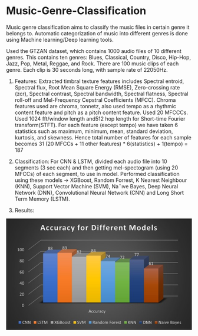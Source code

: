 # Music-Genre-Classification

Music genre classification aims to classify the music files in certain genre it belongs to. Automatic categorization of music into different genres is done using Machine learning/Deep learning tools. 

Used the GTZAN dataset, which contains 1000 audio files of 10 different genres. This contains ten genres: Blues, Classical, Country, Disco, Hip-Hop, Jazz, Pop, Metal, Reggae, and Rock. There are 100 music clips of each genre. Each clip is 30 seconds long, with sample rate of 22050Hz.

1) Features: 
Extracted timbral texture features includes Spectral entroid, Spectral flux, Root Mean Square Energy (RMSE), Zero-crossing rate (zcr), Spectral contrast, Spectral bandwidth, Spectral flatness, Spectral roll-off and Mel-Frequency Cepstral Coefficients (MFCC). Chroma features used are chroma, tonnetz, also used tempo as a rhythmic content feature and pitch as a pitch content feature. Used 20 MFCCCs. Used 1024 fft/window length and512 hop length for Short-time Fourier transform(STFT). For each feature (except tempo) we have taken 6 statistics such as maximum, minimum, mean, standard deviation, kurtosis, and skewness. Hence total number of features for each sample becomes 31 (20 MFCCs + 11 other features) * 6(statistics) + 1(tempo) = 187 

2) Classification: For CNN & LSTM, divided each audio file into 10 segments (3 sec each) and then getting mel-spectogram
(using 20 MFCCs) of each segment, to use in model. Performed classification using these models -> XGBoost, Random Forrest, K Nearest Neighbour (KNN), Support Vector Machine (SVM), Na¨ıve Bayes, Deep Neural Network (DNN), Convolutional Neural Network (CNN) and Long Short Term Memory (LSTM). 

3) Results: 

![](Results.jpg)   


